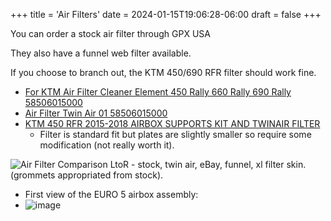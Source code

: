 +++
title = 'Air Filters'
date = 2024-01-15T19:06:28-06:00
draft = false
+++

You can order a stock air filter through GPX USA

They also have a funnel web filter available.

If you choose to branch out, the KTM 450/690 RFR filter should work fine.

- [For KTM Air Filter Cleaner Element 450 Rally 660 Rally 690 Rally 58506015000](https://www.ebay.com/itm/364313662404)
- [Air Filter Twin Air 01 58506015000](https://www.ktmworld.com/oemparts/partsearch/ktm_motorcycle?partsearch=58506015000)
- [KTM 450 RFR 2015-2018 AIRBOX SUPPORTS KIT AND TWINAIR FILTER](https://www.perfect-fairings.com/product/ktm-450-rfr-2015-2018-airbox-supports-kit-and-twinair-filter/)
  - Filter is standard fit but plates are slightly smaller so require some modification (not really worth it).

![Air Filter Comparison](/img/450R_air_filter_compare.jpg)
LtoR - stock, twin air, eBay, funnel, xl filter skin. (grommets appropriated from stock).

- First view of the EURO 5 airbox assembly:
- ![image](https://github.com/flamingm0e/koverally.info/assets/157621696/a6c454c1-9a47-4f39-a4e9-f4057d4e0c5d)
